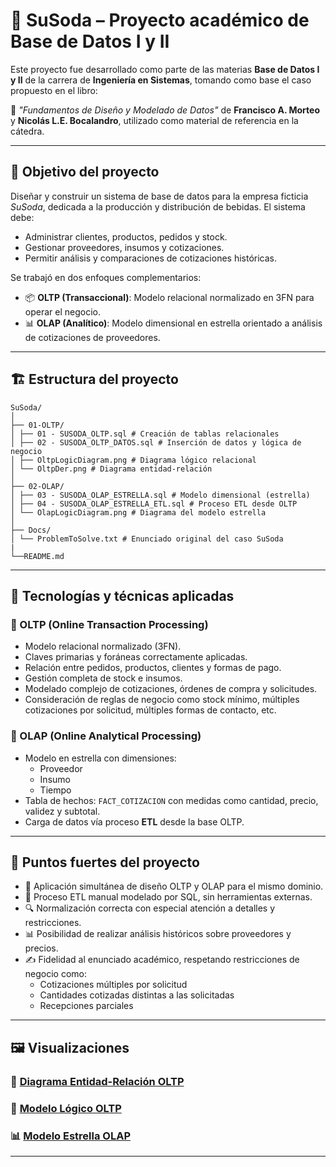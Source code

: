 # 🧃 SuSoda – Proyecto académico de Base de Datos I y II

Este proyecto fue desarrollado como parte de las materias **Base de Datos I y II** de la carrera de **Ingeniería en Sistemas**, tomando como base el caso propuesto en el libro:

📘 *"Fundamentos de Diseño y Modelado de Datos"* de **Francisco A. Morteo** y **Nicolás L.E. Bocalandro**, utilizado como material de referencia en la cátedra.

---

## 🧠 Objetivo del proyecto

Diseñar y construir un sistema de base de datos para la empresa ficticia *SuSoda*, dedicada a la producción y distribución de bebidas. El sistema debe:

- Administrar clientes, productos, pedidos y stock.
- Gestionar proveedores, insumos y cotizaciones.
- Permitir análisis y comparaciones de cotizaciones históricas.

Se trabajó en dos enfoques complementarios:

- 📦 **OLTP (Transaccional)**: Modelo relacional normalizado en 3FN para operar el negocio.
- 📊 **OLAP (Analítico)**: Modelo dimensional en estrella orientado a análisis de cotizaciones de proveedores.

---

## 🏗️ Estructura del proyecto

```
SuSoda/
│
├── 01-OLTP/
│ ├── 01 - SUSODA_OLTP.sql # Creación de tablas relacionales
│ ├── 02 - SUSODA_OLTP_DATOS.sql # Inserción de datos y lógica de negocio
│ ├── OltpLogicDiagram.png # Diagrama lógico relacional
│ └── OltpDer.png # Diagrama entidad-relación
│
├── 02-OLAP/
│ ├── 03 - SUSODA_OLAP_ESTRELLA.sql # Modelo dimensional (estrella)
│ ├── 04 - SUSODA_OLAP_ESTRELLA_ETL.sql # Proceso ETL desde OLTP
│ └── OlapLogicDiagram.png # Diagrama del modelo estrella
│
├── Docs/
│ └── ProblemToSolve.txt # Enunciado original del caso SuSoda
|
└──README.md

```

---

## 🧩 Tecnologías y técnicas aplicadas

### 🔸 OLTP (Online Transaction Processing)

- Modelo relacional normalizado (3FN).
- Claves primarias y foráneas correctamente aplicadas.
- Relación entre pedidos, productos, clientes y formas de pago.
- Gestión completa de stock e insumos.
- Modelado complejo de cotizaciones, órdenes de compra y solicitudes.
- Consideración de reglas de negocio como stock mínimo, múltiples cotizaciones por solicitud, múltiples formas de contacto, etc.

### 🔹 OLAP (Online Analytical Processing)

- Modelo en estrella con dimensiones:
  - Proveedor
  - Insumo
  - Tiempo
- Tabla de hechos: `FACT_COTIZACION` con medidas como cantidad, precio, validez y subtotal.
- Carga de datos vía proceso **ETL** desde la base OLTP.

---

## 🚀 Puntos fuertes del proyecto

- 🧠 Aplicación simultánea de diseño OLTP y OLAP para el mismo dominio.
- 🧰 Proceso ETL manual modelado por SQL, sin herramientas externas.
- 🔍 Normalización correcta con especial atención a detalles y restricciones.
- 📊 Posibilidad de realizar análisis históricos sobre proveedores y precios.
- ✍️ Fidelidad al enunciado académico, respetando restricciones de negocio como:
  - Cotizaciones múltiples por solicitud
  - Cantidades cotizadas distintas a las solicitadas
  - Recepciones parciales

---

## 🖼️ Visualizaciones

### 🧾 [Diagrama Entidad-Relación OLTP](./01-OLTP/OltpDer.png)

### 📘 [Modelo Lógico OLTP](./01-OLTP/OltpLogicDiagram.png)

### 📊 [Modelo Estrella OLAP](./02-OLAP/OlapLogicDiagram.png)

---